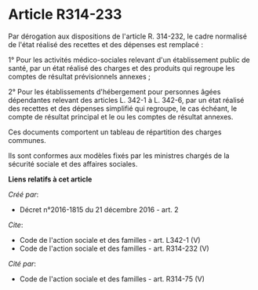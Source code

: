 # Article R314-233

Par dérogation aux dispositions de l'article R. 314-232, le cadre normalisé de l'état réalisé des recettes et des dépenses
est remplacé : 

1° Pour les activités médico-sociales relevant d'un établissement public de santé, par un état réalisé des charges et des
produits qui regroupe les comptes de résultat prévisionnels annexes ; 

2° Pour les établissements d'hébergement pour personnes âgées dépendantes relevant des articles L. 342-1 à L. 342-6, par un
état réalisé des recettes et des dépenses simplifié qui regroupe, le cas échéant, le compte de résultat principal et le ou
les comptes de résultat annexes. 

Ces documents comportent un tableau de répartition des charges communes. 

Ils sont conformes aux modèles fixés par les ministres chargés de la sécurité sociale et des affaires sociales.

**Liens relatifs à cet article**

_Créé par_:

  - Décret n°2016-1815 du 21 décembre 2016 - art. 2

_Cite_:

  - Code de l'action sociale et des familles - art. L342-1 (V)
  - Code de l'action sociale et des familles - art. R314-232 (V)

_Cité par_:

  - Code de l'action sociale et des familles - art. R314-75 (V)
